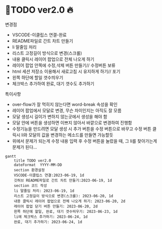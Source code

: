 # 📖TODO ver2.0 :fire:

변경점

- VSCODE-이클립스 연결-완료
- README파일로 간트 차트 만들기 
- li 말줄임 처리
- 리스트 고정길이 방식으로 변경(스크롤)
- 내용 클릭시 레이어 팝업으로 전체 나오게 하기
- 레이어 팝업 안쪽에 수정,삭제 버튼 만들기// 수정버튼 보류
- html 세션 저장소 이용해서 새로고침 시 유지하게 하기// 포기
- 왼쪽 하단에 할일 갯수띄우기
- 체크박스 추가하여 완료, 대기 갯수도 추가하기 

특이사항

- over-flow가 잘 먹히지 않는다면 word-break 속성을 확인
- 레이어 팝업에서 모달로 변경, 무슨 차이인지는 아직도 잘 모름
- 모달 생성시 길이가 변하지 않는곳에서 생성을 해야 함
- 모달 안에 버튼을 생성하면 이쁘지 않아서 바깥으로 변경하여 진행함
- 수정기능을 만드려면 모달 생성 시 추가 버튼을 수정 버튼으로 바꾸고 수정 버튼 클릭시 li와 모달의 값을 변경하는 메소드를 만들면 가능할듯
- 위에서 문제가 되는게 수정 내용 입력 후 수정 버튼을 눌렀을 때, 그 li를 찾아가는게 문제가 된다...

```mermaid
gantt
    title TODO ver2.0
    dateFormat  YYYY-MM-DD
    section 환경설정
    VSCODE-이클립스 연결:2023-06-19, 1d
    깃허브 README파일로 간트 차트 만들기:2023-06-19, 1d
    section 코드 작성
    li 말줄임 처리: 2023-06-19, 1d
    리스트 고정길이 방식으로 변경(스크롤): 2023-06-20, 1d
    내용 클릭시 레이어 팝업으로 전체 나오게 하기: 2023-06-20, 2d
    레이어 팝업 닫기 버튼 만들기: 2023-06-20, 2d
    왼쪽 하단에 할일, 완료, 대기 갯수띄우기: 2023-06-23, 1d
    li에 체크박스 추가하기: 2023-06-24, 1d
    완료, 대기 추가하기: 2023-06-24, 1d
```
